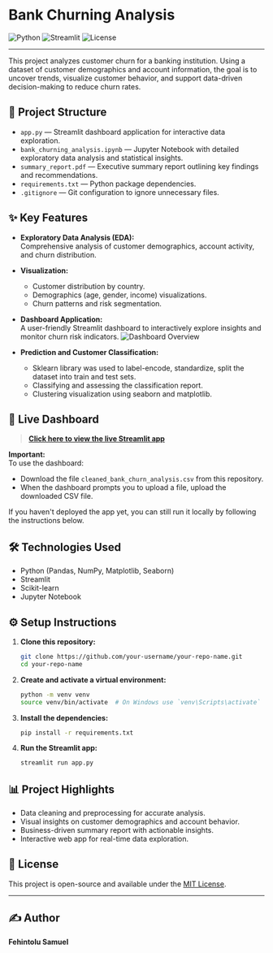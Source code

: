 # Bank Churning Analysis

![Python](https://img.shields.io/badge/Python-3.9-blue)
![Streamlit](https://img.shields.io/badge/Streamlit-Enabled-brightgreen)
![License](https://img.shields.io/badge/License-MIT-yellow.svg)

---

This project analyzes customer churn for a banking institution. Using a dataset of customer demographics and account information, the goal is to uncover trends, visualize customer behavior, and support data-driven decision-making to reduce churn rates.

## 📁 Project Structure

- `app.py` — Streamlit dashboard application for interactive data exploration.
- `bank_churning_analysis.ipynb` — Jupyter Notebook with detailed exploratory data analysis and statistical insights.
- `summary_report.pdf` — Executive summary report outlining key findings and recommendations.
- `requirements.txt` — Python package dependencies.
- `.gitignore` — Git configuration to ignore unnecessary files.

## ✨ Key Features

- **Exploratory Data Analysis (EDA):**  
  Comprehensive analysis of customer demographics, account activity, and churn distribution.

- **Visualization:**  
  - Customer distribution by country.
  - Demographics (age, gender, income) visualizations.
  - Churn patterns and risk segmentation.

- **Dashboard Application:**  
  A user-friendly Streamlit dashboard to interactively explore insights and monitor churn risk indicators.
  ![Dashboard Overview](Bank-Churn-Analysis/Dashboard_jpeg.jpg)

- **Prediction and Customer Classification:**  
  - Sklearn library was used to label-encode, standardize, split the dataset into train and test sets.
  - Classifying and assessing the classification report.
  - Clustering visualization using seaborn and matplotlib.

## 🚀 Live Dashboard

> **[Click here to view the live Streamlit app](https://bank-churn-analysis-hwbyakgnf6pdz4jm5nrfr6.streamlit.app/)**  

**Important:**  
To use the dashboard:
- Download the file `cleaned_bank_churn_analysis.csv` from this repository.
- When the dashboard prompts you to upload a file, upload the downloaded CSV file.

If you haven't deployed the app yet, you can still run it locally by following the instructions below.

## 🛠️ Technologies Used

- Python (Pandas, NumPy, Matplotlib, Seaborn)
- Streamlit
- Scikit-learn
- Jupyter Notebook

## ⚙️ Setup Instructions

1. **Clone this repository:**
   ```bash
   git clone https://github.com/your-username/your-repo-name.git
   cd your-repo-name
   ```

2. **Create and activate a virtual environment:**
   ```bash
   python -m venv venv
   source venv/bin/activate  # On Windows use `venv\Scripts\activate`
   ```

3. **Install the dependencies:**
   ```bash
   pip install -r requirements.txt
   ```

4. **Run the Streamlit app:**
   ```bash
   streamlit run app.py
   ```

## 📊 Project Highlights

- Data cleaning and preprocessing for accurate analysis.
- Visual insights on customer demographics and account behavior.
- Business-driven summary report with actionable insights.
- Interactive web app for real-time data exploration.

## 📜 License

This project is open-source and available under the [MIT License](LICENSE).

---

## ✍️ Author

**Fehintolu Samuel**
